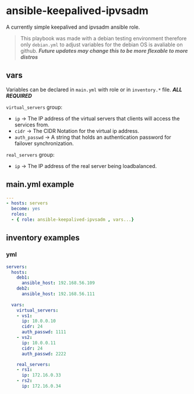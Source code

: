 # ansible-keepalived-ipvsadm
A currently simple keepalived and ipvsadm ansible role.

> This playbook was made with a debian testing environment therefore only `debian.yml` to adjust variables for the debian OS is avaliable on github. 
> ***Future updates may change this to be more flexable to more distros***

## vars
Variables can be declared in `main.yml` with role or in `inventory.*` file. ***ALL REQUIRED***

`virtual_servers` group:
- `ip` -> The IP address of the virtual servers that clients will access the services from.
- `cidr` -> The CIDR Notation for the virtual ip address.
- `auth_passwd` -> A string that holds an authentication password for failover synchronization. 

`real_servers` group:
- `ip` -> The IP address of the real server being loadbalanced.

## main.yml example
```yml
---
- hosts: servers
  become: yes
  roles:
  - { role: ansible-keepalived-ipvsadm , vars...}
```

## inventory examples
### yml
```yml
servers:
  hosts:
    deb1: 
      ansible_host: 192.168.56.109
    deb2: 
      ansible_host: 192.168.56.111
      
  vars:
    virtual_servers:
    - vs1:
      ip: 10.0.0.10
      cidr: 24
      auth_passwd: 1111
    - vs2:  
      ip: 10.0.0.11
      cidr: 24
      auth_passwd: 2222

    real_servers:
    - rs1:
      ip: 172.16.0.33
    - rs2:
      ip: 172.16.0.34
```

